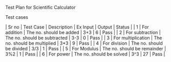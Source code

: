 


Test Plan for Scientific Calculator
 
 Test cases
 
 | Sr no | Test Case | Description | Ex Input | Output | Status |
| 1 | For addition | The no. should be added | 3+3 | 6 | Pass |
| 2 | For subtraction | The no. should be subtracted | 3-3 | 0 | Pass |
| 3 | For multiplication | The no. should be multiplied | 3*3 | 9 | Pass | 
| 4 | For division | The no. should be divided | 3/3 | 1 | Pass | 
| 5 | For Modulus | The no. should be remainder | 3%2 | 1 | Pass | 
| 6 | For power | The no. should be solved | 3^3 | 27 | Pass | 






